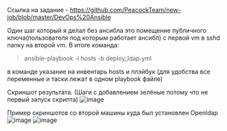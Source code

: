 Ссылка на задание - https://github.com/PeacockTeam/new-job/blob/master/DevOps%20Ansible

Один шаг который я делал без ансибла это помещение публичного ключа(пользователя под которым работает ансибл) с первой vm в sshd папку на второй vm.
В итоге команда:
> ansible-playbook -i hosts -b deploy_ldap.yml

в команде указание на инвентарь hosts и плэйбук (для удобства все переменные и таски лежат в одном playbook файле)

Скриншот результата. (Шаги с добавлением зелёные потому что не первый запуск скрипта)
![image](https://github.com/Naverx/Ansible_ldap/assets/14109161/c8138269-5a27-4da3-8ed1-53513279bfe4)


Пример скриншотов со второй машины куда был установлен Openldap
![image](https://github.com/Naverx/Ansible_ldap/assets/14109161/fd9d1265-cb2f-463d-9989-603162f28516)
![image](https://github.com/Naverx/Ansible_ldap/assets/14109161/e72cd04f-ee4f-41ad-a1d2-54fb129ef75e)
